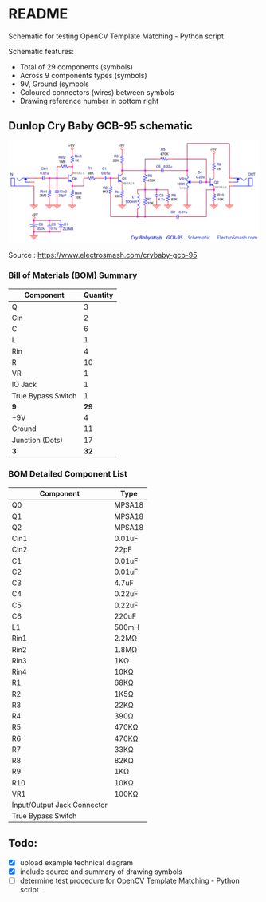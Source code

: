 # README

Schematic for testing OpenCV Template Matching - Python script

Schematic features:
+ Total of 29 components (symbols)
+ Across 9 components types (symbols)
+ 9V, Ground (symbols
+ Coloured connectors (wires) between symbols
+ Drawing reference number in bottom right

## Dunlop Cry Baby GCB-95 schematic

![Dunlop Cry Baby GCB-95 schematic](cry-baby-wah-gcb-95-schematic.png?raw=true "Optional Title")

Source : https://www.electrosmash.com/crybaby-gcb-95

### Bill of Materials (BOM) Summary

Component | Quantity
------------ | -------------
Q | 3 
Cin | 2
C | 6
L | 1
Rin | 4
R | 10
VR | 1
IO Jack | 1
True Bypass Switch | 1
__9__ | __29__ 
+9V | 4
Ground | 11
Junction (Dots) | 17
__3__ | __32__ 


### BOM Detailed Component List

Component | Type
------------ | -------------
Q0 |  MPSA18
Q1  | MPSA18
Q2  | MPSA18
Cin1 |  0.01uF
Cin2 |  22pF
C1 |  0.01uF
C2 |  0.01uF
C3 |  4.7uF
C4 |  0.22uF
C5 |  0.22uF
C6 |  220uF
L1 |  500mH
Rin1 |  2.2MΩ
Rin2 |  1.8MΩ
Rin3 |  1KΩ
Rin4 |  10KΩ
R1 |  68KΩ
R2 |  1K5Ω
R3 |  22KΩ
R4 |  390Ω
R5 |  470KΩ
R6 |  470KΩ
R7 |  33KΩ
R8 |  82KΩ
R9 |  1KΩ
R10 | 10KΩ
VR1 | 100KΩ
Input/Output Jack Connector |
True Bypass Switch|


## Todo:

- [x] upload example technical diagram
- [x] include source and summary of drawing symbols
- [ ] determine test procedure for OpenCV Template Matching - Python script
